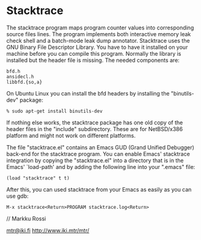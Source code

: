Stacktrace
==========

The stacktrace program maps program counter values into corresponding
source files lines.  The program implements both interactive memory
leak check shell and a batch-mode leak dump annotator.  Stacktrace
uses the GNU Binary File Descriptor Library.  You have to have it
installed on your machine before you can compile this program.
Normally the library is installed but the header file is missing.  The
needed components are:

	bfd.h
	ansidecl.h
	libbfd.{so,a}

On Ubuntu Linux you can install the bfd headers by installing the
"binutils-dev" package:

	% sudo apt-get install binutils-dev

If nothing else works, the stacktrace package has one old copy of the
header files in the "include" subdirectory.  These are for NetBSD/x386
platform and might not work on different platforms.

The file "stacktrace.el" contains an Emacs GUD (Grand Unified
Debugger) back-end for the stacktrace program.  You can enable Emacs'
stacktrace integration by copying the "stacktrace.el" into a directory
that is in the Emacs' `load-path' and by adding the following line
into your ".emacs" file:

	(load "stacktrace" t t)

After this, you can used stacktrace from your Emacs as easily as you
can use gdb:

	M-x stacktrace<Return>PROGRAM stacktrace.log<Return>

// Markku Rossi

mtr@iki.fi
http://www.iki.mtr/mtr/
